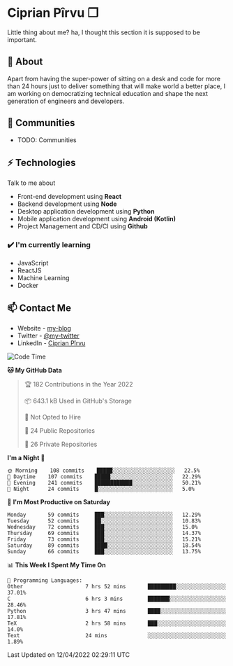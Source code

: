 # Ciprian Pîrvu ❐

Little thing about me? ha, I thought this section it is supposed to be important.

## 🧐 About

Apart from having the super-power of sitting on a desk and code for more than 24 hours just to deliver something that will make world a better place, I am working on democratizing technical education and shape the next generation of engineers and developers.

## 👯 Communities

-   TODO: Communities

## ⚡ Technologies

Talk to me about

-   Front-end development using **React**
-   Backend development using **Node**
-   Desktop application development using **Python**
-   Mobile application development using **Android (Kotlin)**
-   Project Management and CD/CI using **Github**

### ✔️ I'm currently learning

-   JavaScript
-   ReactJS
-   Machine Learning
-   Docker

## 📫 Contact Me

-   Website - [my-blog]()
-   Twitter - [@my-twitter]()
-   LinkedIn - [Ciprian Pîrvu](https://www.linkedin.com/in/p%C3%AErvu-ciprian-cristian-4415991b1/)

<!--START_SECTION:waka-->
![Code Time](http://img.shields.io/badge/Code%20Time-1%2C115%20hrs%204%20mins-blue)

**🐱 My GitHub Data** 

> 🏆 182 Contributions in the Year 2022
 > 
> 📦 643.1 kB Used in GitHub's Storage 
 > 
> 🚫 Not Opted to Hire
 > 
> 📜 24 Public Repositories 
 > 
> 🔑 26 Private Repositories  
 > 
**I'm a Night 🦉** 

```text
🌞 Morning    108 commits    █████░░░░░░░░░░░░░░░░░░░░   22.5% 
🌆 Daytime    107 commits    █████░░░░░░░░░░░░░░░░░░░░   22.29% 
🌃 Evening    241 commits    ████████████░░░░░░░░░░░░░   50.21% 
🌙 Night      24 commits     █░░░░░░░░░░░░░░░░░░░░░░░░   5.0%

```
📅 **I'm Most Productive on Saturday** 

```text
Monday       59 commits     ███░░░░░░░░░░░░░░░░░░░░░░   12.29% 
Tuesday      52 commits     ██░░░░░░░░░░░░░░░░░░░░░░░   10.83% 
Wednesday    72 commits     ███░░░░░░░░░░░░░░░░░░░░░░   15.0% 
Thursday     69 commits     ███░░░░░░░░░░░░░░░░░░░░░░   14.37% 
Friday       73 commits     ███░░░░░░░░░░░░░░░░░░░░░░   15.21% 
Saturday     89 commits     ████░░░░░░░░░░░░░░░░░░░░░   18.54% 
Sunday       66 commits     ███░░░░░░░░░░░░░░░░░░░░░░   13.75%

```


📊 **This Week I Spent My Time On** 

```text
💬 Programming Languages: 
Other                    7 hrs 52 mins       █████████░░░░░░░░░░░░░░░░   37.01% 
C                        6 hrs 3 mins        ███████░░░░░░░░░░░░░░░░░░   28.46% 
Python                   3 hrs 47 mins       ████░░░░░░░░░░░░░░░░░░░░░   17.81% 
TeX                      2 hrs 58 mins       ███░░░░░░░░░░░░░░░░░░░░░░   14.0% 
Text                     24 mins             ░░░░░░░░░░░░░░░░░░░░░░░░░   1.89%

```


 Last Updated on 12/04/2022 02:29:11 UTC
<!--END_SECTION:waka-->
